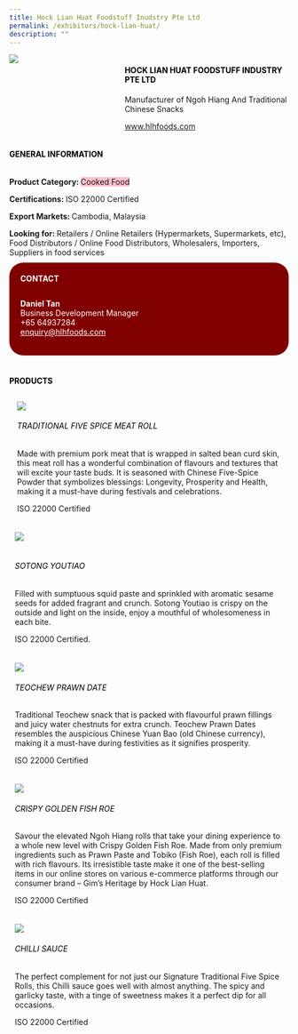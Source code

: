 ```yaml
---
title: Hock Lian Huat Foodstuff Inudstry Pte Ltd
permalink: /exhibitors/hock-lian-huat/
description: ""
---
```

<head>
	<div class="flex-paragraph">
		<!--hi there! this is a comment and will provide you with instructional guides-->
		<!--insert booth number here!-->
		<p style="text-transform: uppercase"></p></div>
			<div class="flex-container" style="display: flex; flex-wrap: wrap;">
				<!--insert DOWNLOAD link of company logo between the " marks!-->
			<div class="card sgds" style="flex: 1 1 40%; display: block;"><img src="https://drive.google.com/uc?id=1jnGGsQt0fehGFaosVCLcluyEHAiUe7Uu&export=download"></div>
	<div class="card-sgds" style="flex: 1 1 58%; display: block; margin-left: 3px">
		<h4 style="text-transform: uppercase; color: black;"><!--insert the exhibitor's name between the <b> tags here--><b>Hock Lian Huat Foodstuff Industry Pte Ltd</b></h4><!--insert the exhibitor's description between the <p> tags here-->
		<p>Manufacturer of Ngoh Hiang And Traditional Chinese Snacks</p>
		<!--insert the exhibitor's website link, making sure there is "https:// www." present please. make sure the entire https link goes in between the " marks-->
		<p><a href="https://hlhfoods.com" target="_blank"><!--insert the www website link here (no need for https)-->www.hlhfoods.com</a></p>
	</div>
</div>
</head>

<body>
	<h4 style="text-transform: uppercase; color: black;"><b>General Information</b></h4>
		<div class="flex-container" style="display: flex; flex-wrap: wrap;">
			<div class="card sgds" style="flex: 1 1 65%; display: block; align-self: stretch">
			<div class="flex-paragraph">
			<p><b>Product Category: </b><span style=" background-color: pink; border-radius: 10 px;"><!--insert the exhibitor's pdt cat between the <p> tags here-->Cooked Food</span></p> 
				<p><b>Certifications: </b><!--insert all the exhibitor's certifications between the </b> and </p> here-->ISO 22000 Certified</p>
			<p><b>Export Markets: </b><!--insert all the exhibitor's export markets between the </b> and </p> here-->Cambodia, Malaysia</p>
			<p style="margin-bottom: 10px;"><b>Looking for: </b><!--insert all the exhibitor's potential business partners between the </b> and </p> here-->Retailers / Online Retailers (Hypermarkets, Supermarkets, etc), Food Distributors / Online Food Distributors, Wholesalers, Importers, Suppliers in food services</p>
			</div>
		</div>
		<div class="card sgds" style="flex: 1 1 35%; padding: 10px; display: block; background-color: maroon; border-radius: 25px; align-self: center;">
		<h4 style="color: white; margin-top: 10px; margin-left: 10px;">CONTACT</h4>
		<div class="flex-paragraph">
			<!--replace with exhibitor's: --><p style="padding: 10px; color: white;"><b><!-- POC name-->Daniel Tan</b><br><!-- designation-->Business Development Manager<br><!--contact number-->+65 64937284<br><!-- for linking purposes, insert their email after "mailto:"...--><a href="mailto:enquiry@hlhfoods.com" style="color: white;"><!--...and also include the display email before </a> here-->enquiry@hlhfoods.com</a></p>
		</div>
			</div>
		</div>
	<br>
		<h4 style="text-transform: uppercase; color: black;"><b>products</b></h4>
<div style="display: flex; flex-wrap: wrap;">
  <div class="card sgds" style="flex: 1 1 47%; margin: 10px; display: block;"><!--insert the exhibitor's DOWNLOAD image for product between the " marks here-->
	<div class="flex-image" style="display: block;"><img src="https://drive.google.com/uc?id=1OtG7LeMrxLQQq1XlItEPSKCZAZ6aHNS2&export=download"></div>
	<div class="flex-paragraph">
		<h6 style="text-transform: uppercase; color: black;"><!--insert product name before </h6> and product description after <p>-->Traditional Five Spice Meat Roll</h6>
		<p>Made with premium pork meat that is wrapped in salted bean curd skin, this meat roll has a wonderful combination of flavours and textures that will excite your taste buds. It is seasoned with Chinese Five-Spice Powder that symbolizes blessings: Longevity, Prosperity and Health, making it a must-have during festivals and celebrations.

ISO 22000 Certified</p></div>
	</div>
		<div class="card sgds" style="flex: 1 1 47%; margin: 10px; display: block;">
		<div class="flex-image" style="display: block;"><img src="https://drive.google.com/uc?id=1HUIMgNMR4DtYQ-9W18tEiSLFEOfshBhG&export=download"></div>
	<div class="flex-paragraph">
		<h6 style="text-transform: uppercase; color: black;">  
Sotong Youtiao</h6>
		<p>Filled with sumptuous squid paste and sprinkled with aromatic sesame seeds for added fragrant and crunch. Sotong Youtiao is crispy on the outside and light on the inside, enjoy a mouthful of wholesomeness in each bite. 

ISO 22000 Certified.</p></div>
	</div>
		<div class="card sgds" style="flex: 1 1 47%; margin: 10px; display: block;">
		<div class="flex-image" style="display: block;"><img src="https://drive.google.com/uc?id=1QM-qV5pGpSKR-4ivMZ8bw3W2gLth72Ph&export=download"></div>
	<div class="flex-paragraph">
		<h6 style="text-transform: uppercase; color: black;">Teochew Prawn Date</h6>
		<p>Traditional Teochew snack that is packed with flavourful prawn fillings and juicy water chestnuts for extra crunch. Teochew Prawn Dates resembles the auspicious Chinese Yuan Bao (old Chinese currency), making it a must-have during festivities as it signifies prosperity.

ISO 22000 Certified</p></div>
		</div>
		<div class="card sgds" style="flex: 1 1 47%; margin: 10px; display: block;">
		<div class="flex-image" style="display: block;"><img src="https://drive.google.com/uc?id=1rBr7dH_Z2aLKEAajEOZQeRLCf7NXNDO0&export=download"></div>
	<div class="flex-paragraph">
		<h6 style="text-transform: uppercase; color: black;">Crispy Golden Fish Roe</h6>
		<p>Savour the elevated Ngoh Hiang rolls that take your dining experience to a whole new level with Crispy Golden Fish Roe. Made from only premium ingredients such as Prawn Paste and Tobiko (Fish Roe), each roll is filled with rich flavours. Its irresistible taste make it one of the best-selling items in our online stores on various e-commerce platforms through our consumer brand – Gim’s Heritage by Hock Lian Huat.

ISO 22000 Certified</p></div>
	</div>
		<div class="card sgds" style="flex: 1 1 47%; margin: 10px; display: block;">
		<div class="flex-image" style="display: block;"><img src="https://drive.google.com/uc?id=1RR6gTfRTlAw5QU74tn--qoJM6EmpHffY&export=download"></div>
	<div class="flex-paragraph">
		<h6 style="text-transform: uppercase; color: black;">Chilli Sauce</h6>
		<p>The perfect complement for not just our Signature Traditional Five Spice Rolls, this Chilli sauce goes well with almost anything. The spicy and garlicky taste, with a tinge of sweetness makes it a perfect dip for all occasions. 

ISO 22000 Certified</p></div>
	</div>
	</div>
</body>